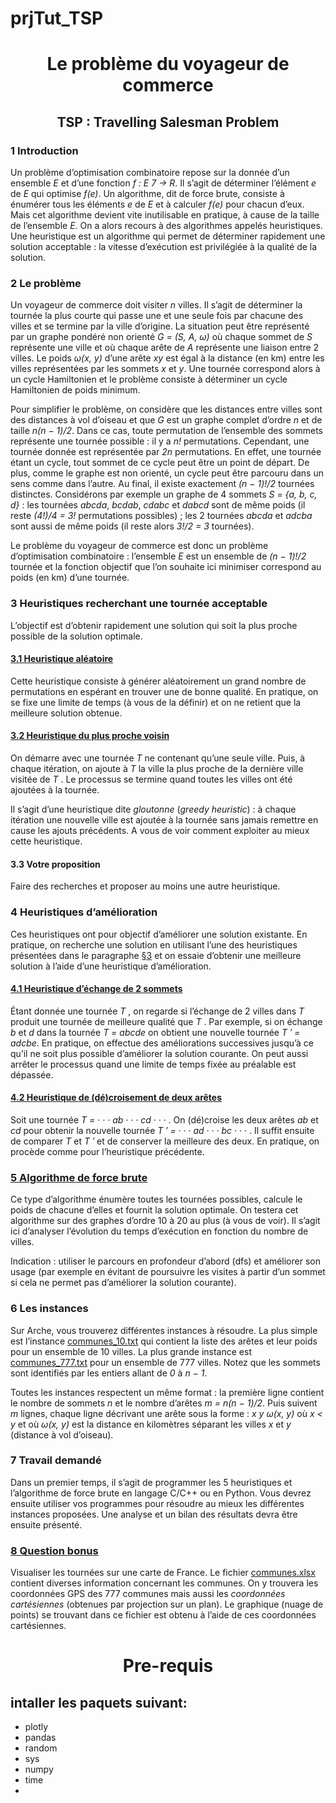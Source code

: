 # prjTut_TSP

# <div align="center">  Le problème du voyageur de commerce</div>
## <div align="center">  TSP : Travelling Salesman Problem</div>


### 1 Introduction

Un problème d’optimisation combinatoire repose sur la donnée d’un ensemble _E_ et d’une fonction _f : E 7 → R_. Il s’agit de déterminer l’élément _e_ de _E_ qui optimise _f(e)_. Un algorithme, dit de force brute, consiste à énumérer tous les éléments _e_ de _E_ et à calculer _f(e)_ pour chacun d’eux. Mais cet algorithme devient vite inutilisable en pratique, à cause de la taille de l’ensemble _E_. On a alors recours à des algorithmes appelés heuristiques. Une heuristique est un algorithme qui permet de déterminer rapidement une solution acceptable : la vitesse d’exécution est privilégiée à la qualité de la solution.

### 2 Le problème

Un voyageur de commerce doit visiter _n_ villes. Il s’agit de déterminer la tournée la plus courte qui passe une et une seule fois par chacune des villes et se termine par la ville d’origine. La situation peut être représenté par un graphe pondéré non orienté _G = (S, A, ω)_ où chaque sommet de _S_ représente une ville et où chaque arête de _A_ représente une liaison entre 2 villes. Le poids _ω(x, y)_ d’une arête _xy_ est égal à la distance (en km) entre les villes représentées par les sommets _x_ et _y_. Une tournée correspond alors à un cycle Hamiltonien et le problème consiste à déterminer un cycle Hamiltonien de poids minimum.

Pour simplifier le problème, on considère que les distances entre villes sont des distances à vol d’oiseau et que _G_ est un graphe complet d’ordre _n_ et de taille _n(n − 1)/2_. Dans ce cas, toute permutation de l’ensemble des sommets représente une tournée possible : il y a _n!_ permutations. Cependant, une tournée donnée est représentée par _2n_ permutations. En effet, une tournée étant un cycle, tout sommet de ce cycle peut être un point de départ. De plus, comme le graphe est non orienté, un cycle peut être parcouru dans un sens comme dans l’autre. Au final, il existe exactement _(n − 1)!/2_ tournées distinctes. Considérons par exemple un graphe de 4 sommets _S = {a, b, c, d}_ : les tournées _abcda_, _bcdab_, _cdabc_ et _dabcd_ sont de même poids (il reste _(4!)/4 = 3!_ permutations possibles) ; les 2 tournées _abcda_ et _adcba_ sont aussi de même poids (il reste alors _3!/2 = 3_ tournées).

Le problème du voyageur de commerce est donc un problème d’optimisation combinatoire : l’ensemble _E_ est un ensemble de _(n − 1)!/2_ tournée et la fonction objectif que l’on souhaite ici minimiser correspond au poids (en km) d’une tournée. 

### 3 Heuristiques recherchant une tournée acceptable

L’objectif est d’obtenir rapidement une solution qui soit la plus proche possible de la solution optimale.

#### [3.1 Heuristique aléatoire](https://github.com/ChorbaDev/prjTut_TSP/issues/1)

Cette heuristique consiste à générer aléatoirement un grand nombre de permutations en espérant en trouver une de bonne qualité. En pratique, on se fixe une limite de temps (à vous de la définir) et on ne retient que la meilleure solution obtenue.

#### [3.2 Heuristique du plus proche voisin](https://github.com/ChorbaDev/prjTut_TSP/issues/2)

On démarre avec une tournée _T_ ne contenant qu’une seule ville. Puis, à chaque itération, on ajoute à _T_ la ville la plus proche de la dernière ville visitée de _T_ . Le processus se termine quand toutes les villes ont été ajoutées à la tournée.

Il s’agit d’une heuristique dite _gloutonne_ (_greedy heuristic_) : à chaque itération une nouvelle ville est ajoutée à la tournée sans jamais remettre en cause les ajouts précédents. A vous de voir comment exploiter au mieux cette heuristique.

#### 3.3 Votre proposition

Faire des recherches et proposer au moins une autre heuristique.

### 4 Heuristiques d’amélioration

Ces heuristiques ont pour objectif d’améliorer une solution existante. En pratique, on recherche une solution en utilisant l’une des heuristiques présentées dans le paragraphe [§3](#3-heuristiques-recherchant-une-tournée-acceptable) et on essaie d’obtenir une meilleure solution à l’aide d’une heuristique d’amélioration.

#### [4.1 Heuristique d’échange de 2 sommets](https://github.com/ChorbaDev/prjTut_TSP/issues/3)

Étant donnée une tournée _T_ , on regarde si l’échange de 2 villes dans _T_ produit une tournée de meilleure qualité que _T_ . Par exemple, si on échange _b_ et _d_ dans la tournée _T = abcde_ on obtient une nouvelle tournée _T ′ = adcbe_. En pratique, on effectue des améliorations successives jusqu’à ce qu’il ne soit plus possible d’améliorer la solution courante. On peut aussi arrêter le processus quand une limite de temps fixée au préalable est dépassée.

#### [4.2 Heuristique de (dé)croisement de deux arêtes](https://github.com/ChorbaDev/prjTut_TSP/issues/4)

Soit une tournée _T = · · · ab · · · cd · · ·_ . On (dé)croise les deux arêtes _ab_ et _cd_ pour obtenir la nouvelle tournée _T ′ = · · · ad · · · bc · · ·_ . Il suffit ensuite de comparer _T_ et _T ′_ et de conserver la meilleure des deux. En pratique, on procède comme pour l’heuristique précédente.

### [5 Algorithme de force brute](https://github.com/ChorbaDev/prjTut_TSP/issues/5)

Ce type d’algorithme énumère toutes les tournées possibles, calcule le poids de chacune d’elles et fournit la solution optimale. On testera cet algorithme sur des graphes d’ordre 10 à 20 au plus (à vous de voir). Il s’agit ici d’analyser l’évolution du temps d’exécution en fonction du nombre de villes.

Indication : utiliser le parcours en profondeur d’abord (dfs) et améliorer son usage (par exemple en évitant de poursuivre les visites à partir d’un sommet si cela ne
permet pas d’améliorer la solution courante).

### 6 Les instances

Sur Arche, vous trouverez différentes instances à résoudre. La plus simple est l’instance [communes_10.txt](https://github.com/ChorbaDev/prjTut_TSP/tree/main/communes/communes/communes_10.txt) qui contient la liste des arêtes et leur poids pour un ensemble de 10 villes. La plus grande instance est [communes_777.txt](https://github.com/ChorbaDev/prjTut_TSP/tree/main/communes/communes/communes_777.txt) pour un ensemble de 777 villes. Notez que les sommets sont identifiés par les entiers allant de _0_ à _n − 1_.

Toutes les instances respectent un même format : la première ligne contient le nombre de sommets _n_ et le nombre d’arêtes _m = n(n − 1)/2_. Puis suivent _m_ lignes, chaque ligne décrivant une arête sous la forme : _x y ω(x, y)_ où _x < y_ et où _ω(x, y)_ est la distance en kilomètres séparant les villes _x_ et _y_ (distance à vol d’oiseau).

### 7 Travail demandé

Dans un premier temps, il s’agit de programmer les 5 heuristiques et l’algorithme de force brute en langage C/C++ ou en Python. Vous devrez ensuite utiliser vos programmes pour résoudre au mieux les différentes instances proposées. Une analyse et un bilan des résultats devra être ensuite présenté.

### [8 Question bonus](https://github.com/ChorbaDev/prjTut_TSP/issues/6)

Visualiser les tournées sur une carte de France. Le fichier [communes.xlsx](https://github.com/ChorbaDev/prjTut_TSP/tree/main/communes/communes.xlsx) contient diverses information concernant les communes. On y trouvera les coordonnées GPS des 777 communes mais aussi les _coordonnées cartésiennes_ (obtenues par projection sur un plan). Le graphique (nuage de points) se trouvant dans ce fichier est obtenu
à l’aide de ces coordonnées cartésiennes.


# <div align="center">  Pre-requis </div>

## intaller les paquets suivant:

- plotly
- pandas
- random
- sys
- numpy
- time
- 